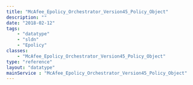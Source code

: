 ```yaml
---
title: "McAfee_Epolicy_Orchestrator_Version45_Policy_Object"
description: ""
date: "2018-02-12"
tags:
    - "datatype"
    - "sldn"
    - "Epolicy"
classes:
    - "McAfee_Epolicy_Orchestrator_Version45_Policy_Object"
type: "reference"
layout: "datatype"
mainService : "McAfee_Epolicy_Orchestrator_Version45_Policy_Object"
---
```

